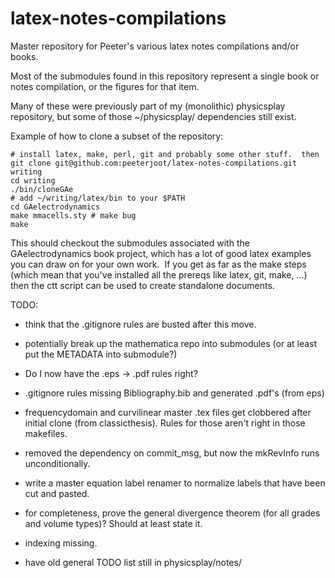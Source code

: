 # latex-notes-compilations
Master repository for Peeter's various latex notes compilations and/or books.

Most of the submodules found in this repository represent a single book or notes compilation, or the figures for that item.

Many of these were previously part of my (monolithic) physicsplay repository, but some of those ~/physicsplay/ dependencies
still exist.

Example of how to clone a subset of the repository:

    # install latex, make, perl, git and probably some other stuff.  then
    git clone git@github.com:peeterjoot/latex-notes-compilations.git writing
    cd writing
    ./bin/cloneGAe
    # add ~/writing/latex/bin to your $PATH
    cd GAelectrodynamics
    make mmacells.sty # make bug
    make

This should checkout the submodules associated with the GAelectrodynamics book project, which has a lot of good latex examples you can draw on for your own work.  
If you get as far as the make steps (which mean that you've installed all the prereqs like latex, git, make, ...) then the ctt script can be used to 
create standalone documents.

TODO:

- think that the .gitignore rules are busted after this move.

- potentially break up the mathematica repo into submodules (or at least put the METADATA into submodule?)

- Do I now have the .eps -> .pdf rules right?

- .gitignore rules missing Bibliography.bib and generated .pdf's (from eps)

- frequencydomain and curvilinear master .tex files get clobbered after initial clone (from classicthesis).  Rules for those aren't right in those makefiles.

- removed the dependency on commit_msg, but now the mkRevInfo runs unconditionally.

- write a master equation label renamer to normalize labels that have been cut and pasted.

- for completeness, prove the general divergence theorem (for all grades and volume types)?  Should at least state it.

- indexing missing.

- have old general TODO list still in physicsplay/notes/

